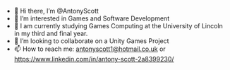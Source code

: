 - 👋 Hi there, I’m @AntonyScott
- 👀 I’m interested in Games and Software Development
- 🌱 I am currently studying Games Computing at the University of Lincoln in my third and final year.
- 💞️ I’m looking to collaborate on a Unity Games Project
- 📫 How to reach me: antonyscott1@hotmail.co.uk or https://www.linkedin.com/in/antony-scott-2a8399230/

<!---
AntonyScott/AntonyScott is a ✨ special ✨ repository because its `README.md` (this file) appears on your GitHub profile.
You can click the Preview link to take a look at your changes.
--->
